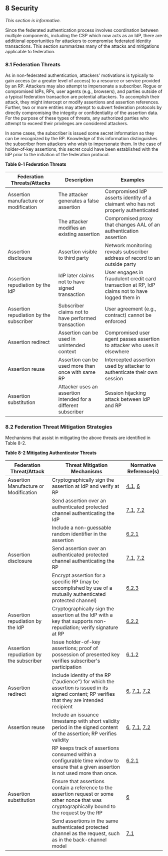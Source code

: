 <a name="security"></a>

## 8 Security

*This section is informative.*

Since the federated authentication process involves coordination between multiple components, including the CSP which now acts as an IdP, there are additional opportunities for attackers to compromise federated identity transactions. This section summarizes many of the attacks and mitigations applicable to federation.

### 8.1 Federation Threats

As in non-federated authentication, attackers' motivations is typically to gain access (or a greater level of access) to a resource or service provided by an RP. Attackers may also attempt to impersonate a subscriber. Rogue or compromised IdPs, RPs, user agents (e.g., browsers), and parties outside of a typical federation transaction are potential attackers. To accomplish their attack, they might intercept or modify assertions and assertion references. Further, two or more entities may attempt to subvert federation protocols by directly compromising the integrity or confidentiality of the assertion data. For the purpose of these types of threats, any authorized parties who attempt to exceed their privileges are considered attackers.

In some cases, the subscriber is issued some secret information so they can be recognized by the RP. Knowledge of this information distinguishes the subscriber from attackers who wish to impersonate them. In the case of holder-of-key assertions, this secret could have been established with the IdP prior to the initiation of the federation protocol.

<div class="text-center" markdown="1">

**Table 8-1 Federation Threats**

</div>

| **Federation Threats/Attacks**  | **Description**  | **Examples** |
|---------------------------------|------------------|--------------|
| Assertion manufacture or modification | The attacker generates a false assertion | Compromised IdP asserts identity of a claimant who has not properly authenticated |
| | The attacker modifies an existing assertion | Compromised proxy that changes AAL of an authentication assertion |
| Assertion disclosure | Assertion visible to third party | Network monitoring reveals subscriber address of record to an outside party |
| Assertion repudiation by the IdP | IdP later claims not to have signed transaction | User engages in fraudulent credit card transaction at RP, IdP claims not to have logged them in |
| Assertion repudiation by the subscriber | Subscriber claims not to have performed transaction | User agreement (e.g., contract) cannot be enforced |
| Assertion redirect | Assertion can be used in unintended context | Compromised user agent passes assertion to attacker who uses it elsewhere |
| Assertion reuse | Assertion can be used more than once with same RP | Intercepted assertion used by attacker to authenticate their own session |
| Assertion substitution | Attacker uses an assertion intended for a different subscriber | Session hijacking attack between IdP and RP |

### 8.2 Federation Threat Mitigation Strategies

Mechanisms that assist in mitigating the above threats are identified in Table 8-2.

<div class="text-center" markdown="1">

**Table 8-2 Mitigating Authenticator Threats**

</div>

| **Federation Threat/Attack** | **Threat Mitigation Mechanisms** | **Normative Reference(s)** |
|------------------------------|----------------------------------|---|
| Assertion Manufacture or Modification | Cryptographically sign the assertion at IdP and verify at RP | [4.1](#key-mgmt), [6](#assertions) |
| | Send assertion over an authenticated protected channel authenticating the IdP | [7.1](#back-channel), [7.2](#front-channel) |
| | Include a non-guessable random identifier in the assertion | [6.2.1](#assertion-id) |
| Assertion disclosure | Send assertion over an authenticated protected channel authenticating the RP | [7.1](#back-channel), [7.2](#front-channel) |
| | Encrypt assertion for a specific RP (may be accomplished by use of a mutually authenticated protected channel) | [6.2.3](#encrypted-assertion) |
| Assertion repudiation by the IdP | Cryptographically sign the assertion at the IdP with a key that supports non-repudiation; verify signature at RP | [6.2.2](#signed-assertion) |
| Assertion repudiation by the subscriber | Issue holder-of-key assertions; proof of possession of presented key verifies subscriber's participation | [6.1.2](#holderofkey) |
| Assertion redirect | Include identity of the RP ("audience") for which the assertion is issued in its signed content; RP verifies that they are intended recipient | [6](#assertions), [7.1](#back-channel), [7.2](#front-channel) |
| Assertion reuse | Include an issuance timestamp with short validity period in the signed content of the assertion; RP verifies validity | [6](#assertions), [7.1](#back-channel), [7.2](#front-channel) |
| | RP keeps track of assertions consumed within a configurable time window to ensure that a given assertion is not used more than once. | [6.2.1](#assertion-id) |
| Assertion substitution | Ensure that assertions contain a reference to the assertion request or some other nonce that was cryptographically bound to the request by the RP | [6](#assertions) |
| | Send assertions in the same authenticated protected channel as the request, such as in the back-channel model |[7.1](#back-channel)|

